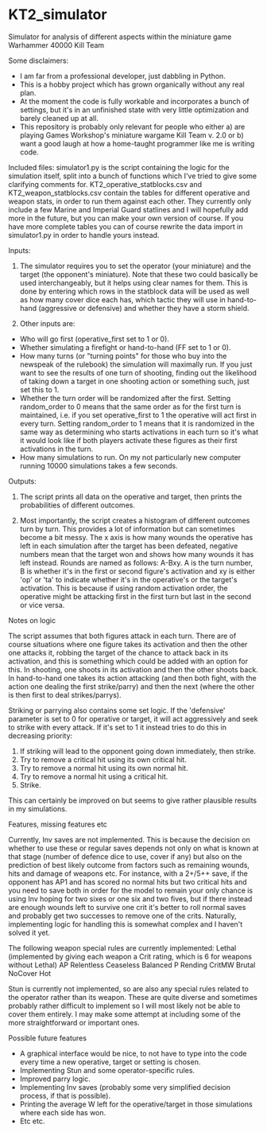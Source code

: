 # KT2_simulator
Simulator for analysis of different aspects within the miniature game Warhammer 40000 Kill Team

Some disclaimers:
- I am far from a professional developer, just dabbling in Python.
- This is a hobby project which has grown organically without any real plan.
- At the moment the code is fully workable and incorporates a bunch of settings, but it's in an unfinished state with very little optimization and barely cleaned up at all.
- This repository is probably only relevant for people who either a) are playing Games Workshop's miniature wargame Kill Team v. 2.0 or b) want a good laugh at how a home-taught programmer like me is writing code.

Included files:
simulator1.py is the script containing the logic for the simulation itself, split into a bunch of functions which I've tried to give some clarifying comments for.
KT2_operative_statblocks.csv and KT2_weapon_statblocks.csv contain the tables for different operative and weapon stats, in order to run them against each other. They currently only include a few Marine and Imperial Guard statlines and I will hopefully add more in the future, but you can make your own version of course. If you have more complete tables you can of course rewrite the data import in simulator1.py in order to handle yours instead.

Inputs:

1. The simulator requires you to set the operator (your miniature) and the target (the opponent's miniature). Note that these two could basically be used interchangeably, but it helps using clear names for them. This is done by entering which rows in the statblock data will be used as well as how many cover dice each has, which tactic they will use in hand-to-hand (aggressive or defensive) and whether they have a storm shield.

2. Other inputs are:
- Who will go first (operative_first set to 1 or 0).
- Whether simulating a firefight or hand-to-hand (FF set to 1 or 0).
- How many turns (or "turning points" for those who buy into the newspeak of the rulebook) the simulation will maximally run. If you just want to see the results of one turn of shooting, finding out the likelihood of taking down a target in one shooting action or something such, just set this to 1.
- Whether the turn order will be randomized after the first. Setting random_order to 0 means that the same order as for the first turn is maintained, i.e. if you set operative_first to 1 the operative will act first in every turn. Setting random_order to 1 means that it is randomized in the same way as determining who starts activations in each turn so it's what it would look like if both players activate these figures as their first activations in the turn.
- How many simulations to run. On my not particularly new computer running 10000 simulations takes a few seconds.

Outputs:

1. The script prints all data on the operative and target, then prints the probabilities of different outcomes.

2. Most importantly, the script creates a histogram of different outcomes turn by turn. This provides a lot of information but can sometimes become a bit messy. The x axis is how many wounds the operative has left in each simulation after the target has been defeated, negative numbers mean that the target won and shows how many wounds it has left instead. Rounds are named as follows: A-Bxy. A is the turn number, B is whether it's in the first or second figure's activation and xy is either 'op' or 'ta' to indicate whether it's in the operative's or the target's activation. This is because if using random activation order, the operative might be attacking first in the first turn but last in the second or vice versa.

Notes on logic

The script assumes that both figures attack in each turn. There are of course situations where one figure takes its activation and then the other one attacks it, robbing the target of the chance to attack back in its activation, and this is something which could be added with an option for this. In shooting, one shoots in its activation and then the other shoots back. In hand-to-hand one takes its action attacking (and then both fight, with the action one dealing the first strike/parry) and then the next (where the other is then first to deal strikes/parrys).

Striking or parrying also contains some set logic. If the 'defensive' parameter is set to 0 for operative or target, it will act aggressively and seek to strike with every attack. If it's set to 1 it instead tries to do this in decreasing priority:
1. If striking will lead to the opponent going down immediately, then strike.
2. Try to remove a critical hit using its own critical hit.
3. Try to remove a normal hit using its own normal hit.
4. Try to remove a normal hit using a critical hit.
5. Strike.

This can certainly be improved on but seems to give rather plausible results in my simulations.

Features, missing features etc

Currently, Inv saves are not implemented. This is because the decision on whether to use these or regular saves depends not only on what is known at that stage (number of defence dice to use, cover if any) but also on the prediction of best likely outcome from factors such as remaining wounds, hits and damage of weapons etc. For instance, with a 2+/5++ save, if the opponent has AP1 and has scored no normal hits but two critical hits and you need to save both in order for the model to remain your only chance is using Inv hoping for two sixes or one six and two fives, but if there instead are enough wounds left to survive one crit it's better to roll normal saves and probably get two successes to remove one of the crits. Naturally, implementing logic for handling this is somewhat complex and I haven't solved it yet.

The following weapon special rules are currently implemented:
Lethal (implemented by giving each weapon a Crit rating, which is 6 for weapons without Lethal)
AP
Relentless
Ceaseless
Balanced
P
Rending
CritMW
Brutal
NoCover
Hot

Stun is currently not implemented, so are also any special rules related to the operator rather than its weapon. These are quite diverse and sometimes probably rather difficult to implement so I will most likely not be able to cover them entirely. I may make some attempt at including some of the more straightforward or important ones.

Possible future features

- A graphical interface would be nice, to not have to type into the code every time a new operative, target or setting is chosen.
- Implementing Stun and some operator-specific rules.
- Improved parry logic.
- Implementing Inv saves (probably some very simplified decision process, if that is possible).
- Printing the average W left for the operative/target in those simulations where each side has won.
- Etc etc.

